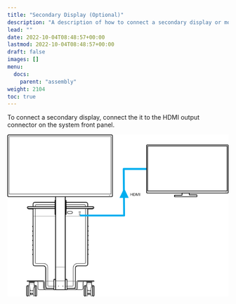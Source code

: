 ```yaml
---
title: "Secondary Display (Optional)"
description: "A description of how to connect a secondary display or monitor to allow additional observers"
lead: ""
date: 2022-10-04T08:48:57+00:00
lastmod: 2022-10-04T08:48:57+00:00
draft: false
images: []
menu:
  docs:
    parent: "assembly"
weight: 2104
toc: true
---
```


To connect a secondary display, connect the it to the HDMI output connector on the system front panel.

![Secondary Display Connection](secondary_display.svg)
